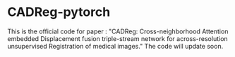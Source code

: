 # CADReg-pytorch
This is the official code for paper : "CADReg: Cross-neighborhood Attention embedded Displacement fusion triple-stream network for across-resolution unsupervised Registration of medical images." The code will update soon.
